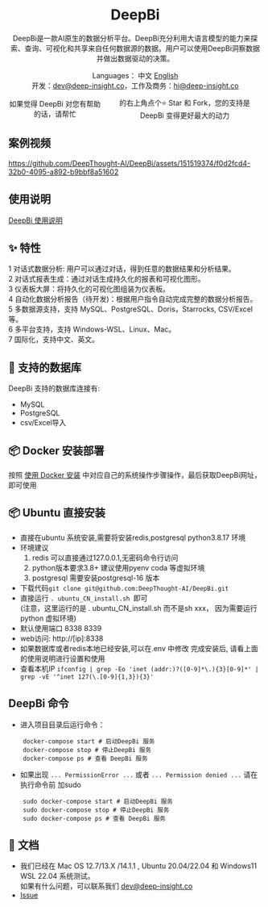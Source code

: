 <h1 align="center">DeepBi</h1>

<div align="center">

DeepBi是一款AI原生的数据分析平台。DeepBi充分利用大语言模型的能力来探索、查询、可视化和共享来自任何数据源的数据。用户可以使用DeepBi洞察数据并做出数据驱动的决策。


</div>




<div align="center">

  Languages： 中文 [English](README.md)<br>
 开发：dev@deep-insight.co，工作及商务：hi@deep-insight.co

  <div style="display: flex; align-items: center;">
    如果觉得 DeepBi 对您有帮助的话，请帮忙<a style="display: flex; align-items: center;margin:0px 6px" target="_blank" href='https://github.com/DeepThought-AI/DeepBi'></a>
    的右上角点个⭐ Star 和 Fork，您的支持是 DeepBi 变得更好最大的动力
  </div>
</div>



## 案例视频

https://github.com/DeepThought-AI/DeepBi/assets/151519374/f0d2fcd4-32b0-4095-a892-b9bbf8a51602

## 使用说明
[DeepBi 使用说明](client/app/assets/images/cn/user_manual_cn.md)


## ✨ 特性

1 对话式数据分析: 用户可以通过对话，得到任意的数据结果和分析结果。\
2 对话式报表生成：通过对话生成持久化的报表和可视化图形。\
3 仪表板大屏：将持久化的可视化图组装为仪表板。\
4 自动化数据分析报告（待开发)：根据用户指令自动完成完整的数据分析报告。\
5 多数据源支持，支持 MySQL、PostgreSQL、Doris，Starrocks, CSV/Excel等。\
6 多平台支持，支持 Windows-WSL、Linux、Mac。\
7 国际化，支持中文、英文。


## 🚀 支持的数据库

DeepBi 支持的数据库连接有:
- MySQL
- PostgreSQL
- csv/Excel导入

## 📦 Docker 安装部署

按照 [使用 Docker 安装](Docker_install_CN.md) 中对应自己的系统操作步骤操作，最后获取DeepBi网址，即可使用

## 📦 Ubuntu 直接安装


- 直接在ubuntu 系统安装,需要将安装redis,postgresql python3.8.17 环境
- 环境建议
    1. redis 可以直接通过127.0.0.1,无密码命令行访问
    2. python版本要求3.8+ 建议使用pyenv coda 等虚拟环境
    3. postgresql 需要安装postgresql-16 版本
- 下载代码``` git clone git@github.com:DeepThought-AI/DeepBi.git ```
- 直接运行 ```. ubuntu_CN_install.sh ```即可 <br>(注意，这里运行的是 . ubuntu_CN_install.sh 而不是sh xxx， 因为需要运行python 虚拟环境)
- 默认使用端口 8338 8339
- web访问: http://[ip]:8338
- 如果数据库或者redis本地已经安装,可以在.env 中修改
    完成安装后, 请看上面的使用说明进行设置和使用
- 查看本机IP ```ifconfig | grep -Eo 'inet (addr:)?([0-9]*\.){3}[0-9]*' | grep -vE '^inet 127(\.[0-9]{1,3}){3}'```

## DeepBi 命令

- 进入项目目录后运行命令：
```
    docker-compose start # 启动DeepBi 服务
    docker-compose stop # 停止DeepBi 服务
    docker-compose ps # 查看 DeepBi 服务
```
- 如果出现 ```... PermissionError ...``` 或者 ```... Permission denied ...``` 请在执行命令前 加sudo
```
    sudo docker-compose start # 启动DeepBi 服务
    sudo docker-compose stop # 停止DeepBi 服务
    sudo docker-compose ps # 查看 DeepBi 服务
```




## 📑 文档
- 我们已经在 Mac OS 12.7/13.X /14.1.1 , Ubuntu 20.04/22.04 和  Windows11 WSL 22.04 系统测试。
  <br> 如果有什么问题，可以联系我们 dev@deep-insight.co
- <a href="https://github.com/DeepThought-AI/DeepBi/issues">Issue</a>


